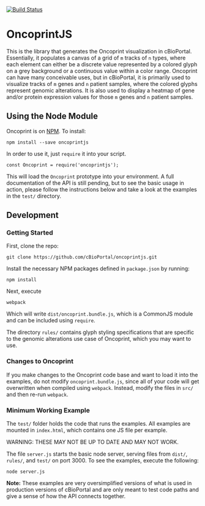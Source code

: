 [![Build Status](https://travis-ci.org/cBioPortal/oncoprintjs.svg?branch=master)](https://travis-ci.org/cBioPortal/oncoprintjs)
# OncoprintJS
This is the library that generates the Oncoprint visualization in cBioPortal. Essentially, it populates a canvas of a grid of `m` tracks of `n` types, where each element can either be a discrete value represented by a colored glyph on a grey background or a continuous value within a color range. Oncoprint can have many conceivable uses, but in cBioPortal, it is primarily used to visualize tracks of `m` genes and `n` patient samples, where the colored glyphs represent genomic alterations. It is also used to display a heatmap of gene and/or protein expression values for those `m` genes and `n` patient samples.

## Using the Node Module
Oncoprint is on [NPM](https://www.npmjs.com/package/oncoprintjs). To install:

    npm install --save oncoprintjs

In order to use it, just `require` it into your script.

    const Oncoprint = require('oncoprintjs');

This will load the `Oncoprint` prototype into your environment. A full documentation of the API is still pending, but to see the basic usage in action, please follow the instructions below and take a look at the examples in the `test/` directory.

## Development
### Getting Started
First, clone the repo:

	git clone https://github.com/cBioPortal/oncoprintjs.git

Install the necessary NPM packages defined in `package.json` by running:

	npm install
	
Next, execute

	webpack
	
Which will write `dist/oncoprint.bundle.js`, which is a CommonJS module and can be included using `require`.	

The directory `rules/` contains glyph styling specifications that are specific to the genomic alterations use case of Oncoprint, which you may want to use.

### Changes to Oncoprint
If you make changes to the Oncoprint code base and want to load it into the examples, do not modify `oncoprint.bundle.js`, since all of your code will get overwritten when compiled using `webpack`. Instead, modify the files in `src/` and then re-run `webpack`.

### Minimum Working Example
The `test/` folder holds the code that runs the examples. All examples are mounted in `index.html`, which contains one JS file per example. 

WARNING: THESE MAY NOT BE UP TO DATE AND MAY NOT WORK. 

The file `server.js` starts the basic node server, serving files from `dist/`, `rules/`, and `test/` on port 3000. To see the examples, execute the following:

	node server.js

**Note:** These examples are very oversimplified versions of what is used in production versions of cBioPortal and are only meant to test code paths and give a sense of how the API connects together.

